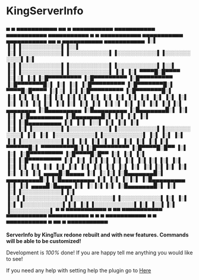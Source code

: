# KingServerInfo

 ▄    ▄  ▄▄▄▄▄▄▄▄▄▄▄  ▄▄        ▄  ▄▄▄▄▄▄▄▄▄▄▄  ▄▄▄▄▄▄▄▄▄▄▄  ▄▄▄▄▄▄▄▄▄▄▄  ▄▄▄▄▄▄▄▄▄▄▄  ▄               ▄  ▄▄▄▄▄▄▄▄▄▄▄  ▄▄▄▄▄▄▄▄▄▄▄  ▄▄▄▄▄▄▄▄▄▄▄  ▄▄        ▄  ▄▄▄▄▄▄▄▄▄▄▄  ▄▄▄▄▄▄▄▄▄▄▄ 
▐░▌  ▐░▌▐░░░░░░░░░░░▌▐░░▌      ▐░▌▐░░░░░░░░░░░▌▐░░░░░░░░░░░▌▐░░░░░░░░░░░▌▐░░░░░░░░░░░▌▐░▌             ▐░▌▐░░░░░░░░░░░▌▐░░░░░░░░░░░▌▐░░░░░░░░░░░▌▐░░▌      ▐░▌▐░░░░░░░░░░░▌▐░░░░░░░░░░░▌
▐░▌ ▐░▌  ▀▀▀▀█░█▀▀▀▀ ▐░▌░▌     ▐░▌▐░█▀▀▀▀▀▀▀▀▀ ▐░█▀▀▀▀▀▀▀▀▀ ▐░█▀▀▀▀▀▀▀▀▀ ▐░█▀▀▀▀▀▀▀█░▌ ▐░▌           ▐░▌ ▐░█▀▀▀▀▀▀▀▀▀ ▐░█▀▀▀▀▀▀▀█░▌ ▀▀▀▀█░█▀▀▀▀ ▐░▌░▌     ▐░▌▐░█▀▀▀▀▀▀▀▀▀ ▐░█▀▀▀▀▀▀▀█░▌
▐░▌▐░▌       ▐░▌     ▐░▌▐░▌    ▐░▌▐░▌          ▐░▌          ▐░▌          ▐░▌       ▐░▌  ▐░▌         ▐░▌  ▐░▌          ▐░▌       ▐░▌     ▐░▌     ▐░▌▐░▌    ▐░▌▐░▌          ▐░▌       ▐░▌
▐░▌░▌        ▐░▌     ▐░▌ ▐░▌   ▐░▌▐░▌ ▄▄▄▄▄▄▄▄ ▐░█▄▄▄▄▄▄▄▄▄ ▐░█▄▄▄▄▄▄▄▄▄ ▐░█▄▄▄▄▄▄▄█░▌   ▐░▌       ▐░▌   ▐░█▄▄▄▄▄▄▄▄▄ ▐░█▄▄▄▄▄▄▄█░▌     ▐░▌     ▐░▌ ▐░▌   ▐░▌▐░█▄▄▄▄▄▄▄▄▄ ▐░▌       ▐░▌
▐░░▌         ▐░▌     ▐░▌  ▐░▌  ▐░▌▐░▌▐░░░░░░░░▌▐░░░░░░░░░░░▌▐░░░░░░░░░░░▌▐░░░░░░░░░░░▌    ▐░▌     ▐░▌    ▐░░░░░░░░░░░▌▐░░░░░░░░░░░▌     ▐░▌     ▐░▌  ▐░▌  ▐░▌▐░░░░░░░░░░░▌▐░▌       ▐░▌
▐░▌░▌        ▐░▌     ▐░▌   ▐░▌ ▐░▌▐░▌ ▀▀▀▀▀▀█░▌ ▀▀▀▀▀▀▀▀▀█░▌▐░█▀▀▀▀▀▀▀▀▀ ▐░█▀▀▀▀█░█▀▀      ▐░▌   ▐░▌     ▐░█▀▀▀▀▀▀▀▀▀ ▐░█▀▀▀▀█░█▀▀      ▐░▌     ▐░▌   ▐░▌ ▐░▌▐░█▀▀▀▀▀▀▀▀▀ ▐░▌       ▐░▌
▐░▌▐░▌       ▐░▌     ▐░▌    ▐░▌▐░▌▐░▌       ▐░▌          ▐░▌▐░▌          ▐░▌     ▐░▌        ▐░▌ ▐░▌      ▐░▌          ▐░▌     ▐░▌       ▐░▌     ▐░▌    ▐░▌▐░▌▐░▌          ▐░▌       ▐░▌
▐░▌ ▐░▌  ▄▄▄▄█░█▄▄▄▄ ▐░▌     ▐░▐░▌▐░█▄▄▄▄▄▄▄█░▌ ▄▄▄▄▄▄▄▄▄█░▌▐░█▄▄▄▄▄▄▄▄▄ ▐░▌      ▐░▌        ▐░▐░▌       ▐░█▄▄▄▄▄▄▄▄▄ ▐░▌      ▐░▌  ▄▄▄▄█░█▄▄▄▄ ▐░▌     ▐░▐░▌▐░▌          ▐░█▄▄▄▄▄▄▄█░▌
▐░▌  ▐░▌▐░░░░░░░░░░░▌▐░▌      ▐░░▌▐░░░░░░░░░░░▌▐░░░░░░░░░░░▌▐░░░░░░░░░░░▌▐░▌       ▐░▌        ▐░▌        ▐░░░░░░░░░░░▌▐░▌       ▐░▌▐░░░░░░░░░░░▌▐░▌      ▐░░▌▐░▌          ▐░░░░░░░░░░░▌
 ▀    ▀  ▀▀▀▀▀▀▀▀▀▀▀  ▀        ▀▀  ▀▀▀▀▀▀▀▀▀▀▀  ▀▀▀▀▀▀▀▀▀▀▀  ▀▀▀▀▀▀▀▀▀▀▀  ▀         ▀          ▀          ▀▀▀▀▀▀▀▀▀▀▀  ▀         ▀  ▀▀▀▀▀▀▀▀▀▀▀  ▀        ▀▀  ▀            ▀▀▀▀▀▀▀▀▀▀▀ 
                                                                                                                                                                                       

**ServerInfo by KingTux redone rebuilt and with new features.
Commands will be able to be customized!**

Development is _100%_ done! If you are happy tell me anything you would like to see!

If you need any help with setting help the plugin go to [Here](help)
